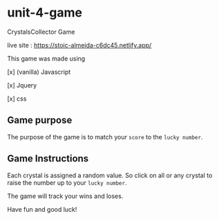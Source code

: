 # unit-4-game

CrystalsCollector Game

live site : https://stoic-almeida-c6dc45.netlify.app/

This game was made using

[x] (vanilla) Javascript

[x] Jquery

[x] css

## Game purpose

The purpose of the game is to match your `score` to the `lucky number`.

## Game Instructions

Each crystal is assigned a random value. 
So click on all or any crystal to raise the number up to your `lucky number`.

The game will track your wins and loses.

Have fun and good luck!